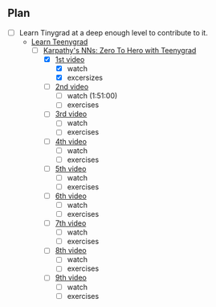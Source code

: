 ## Plan
- [ ] Learn Tinygrad at a deep enough level to contribute to it.
    - [Learn Teenygrad](https://github.com/tinygrad/teenygrad)
        - [ ] [Karpathy's NNs: Zero To Hero with Teenygrad](https://www.youtube.com/playlist?list=PLAqhIrjkxbuWI23v9cThsA9GvCAUhRvKZ)
            - [x] [1st video](https://www.youtube.com/watch?v=VMj-3S1tku0&list=PLAqhIrjkxbuWI23v9cThsA9GvCAUhRvKZ&index=1)
                - [x] watch
                - [x] excersizes
            - [ ] [2nd video](https://www.youtube.com/watch?v=PaCmpygFfXo&list=PLAqhIrjkxbuWI23v9cThsA9GvCAUhRvKZ&index=2)
                - [ ] watch (1:51:00)
                - [ ] exercises
            - [ ] [3rd video](https://www.youtube.com/watch?v=TCH_1BHY58I&list=PLAqhIrjkxbuWI23v9cThsA9GvCAUhRvKZ&index=3)
                - [ ] watch
                - [ ] exercises
            - [ ] [4th video](https://www.youtube.com/watch?v=P6sfmUTpUmc&list=PLAqhIrjkxbuWI23v9cThsA9GvCAUhRvKZ&index=4)
                - [ ] watch
                - [ ] exercises
            - [ ] [5th video](https://www.youtube.com/watch?v=q8SA3rM6ckI&list=PLAqhIrjkxbuWI23v9cThsA9GvCAUhRvKZ&index=5)
                - [ ] watch
                - [ ] exercises
            - [ ] [6th video](https://www.youtube.com/watch?v=t3YJ5hKiMQ0&list=PLAqhIrjkxbuWI23v9cThsA9GvCAUhRvKZ&index=6)
                - [ ] watch
                - [ ] exercises
            - [ ] [7th video](https://www.youtube.com/watch?v=kCc8FmEb1nY&list=PLAqhIrjkxbuWI23v9cThsA9GvCAUhRvKZ&index=7)
                - [ ] watch
                - [ ] exercises
            - [ ] [8th video](https://www.youtube.com/watch?v=zduSFxRajkE&list=PLAqhIrjkxbuWI23v9cThsA9GvCAUhRvKZ&index=9)
                - [ ] watch
                - [ ] exercises
            - [ ] [9th video](https://www.youtube.com/watch?v=l8pRSuU81PU&list=PLAqhIrjkxbuWI23v9cThsA9GvCAUhRvKZ&index=10)
                - [ ] watch
                - [ ] exercises
